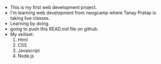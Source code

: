 - This is my first web development project. 
- I'm learning web development from neogcamp where Tanay Pratap is taking live classes.
- Learning by doing.
- going to push this READ.md file on github.
- My skillset:
    1. Html
    2. CSS
    3. Javascript
    4. Node.js